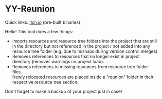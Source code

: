 # YY-Reunion
Quick links: [itch.io](https://yellowafterlife.itch.io/gamemaker-yy-reunion) (pre-built binaries)

Hello! This tool does a few things:

* Imports resources and resource tree folders into the project that are still in the directory but not referenced in the project / not added into any resource tree folder (e.g. due to mishaps during version control merges)
* Removes references to resources that no longer exist in project directory (removes warnings on project load).
* Removes references to missing resources from resource tree folder files.  
    Newly relocated resources are placed inside a "reunion" folder in their respective resource tree section.

Don't forget to make a backup of your project just in case!
